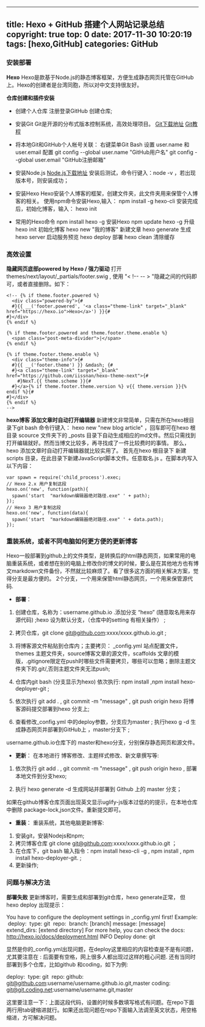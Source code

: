 
---
title: Hexo + GitHub 搭建个人网站记录总结
copyright: true
top: 0
date: 2017-11-30 10:20:19
tags: [hexo,GitHub]
categories: GitHub
---

### 安装部署
**Hexo**
	    Hexo是款基于Node.js的静态博客框架，方便生成静态网页托管在GitHub上。Hexo的创建者是台湾同胞，所以对中文支持很友好。

**仓库创建和插件安装**
* 创建个人仓库
    注册登录GitHub 创建仓库;
	
* 安装Git
    Git是开源的分布式版本控制系统，高效处理项目。
    [Git下载地址](https://git-scm.com/downloads )
    [Git教程]( https://www.liaoxuefeng.com/wiki/0013739516305929606dd18361248578c67b8067c8c017b000)
  
<!--more-->

* 将本地Git和GitHub个人帐号关联：
    右键菜单Git Bash 设置 user.name 和 user.email 配置
    git config --global user.name "GitHub用户名"
    git config --global user.email "GitHub注册邮箱"

* 安装Node.js
    [Node.js下载地址](https://nodejs.org/en/download/)
    安装后测试，命令行键入：node -v ，若出现版本号，则安装成功；
* 安装Hexo 
     Hexo安装个人博客的框架，创建文件夹，此文件夹用来保管个人博客的相关。
     使用npm命令安装Hexo,输入： npm install -g hexo-cli
     安装完成后，初始化博客，输入： hexo init 
* 常用的Hexo命令
    npm install hexo -g  安装Hexo
    npm update hexo -g  升级
    hexo init   初始化博客
    hexo new "我的博客"   新建文章
    hexo generate   生成
    hexo server   启动服务预览
    hexo deploy  部署
    hexo clean   清除缓存


### 高效设置
**隐藏网页底部powered by Hexo / 强力驱动**
 打开 themes/next/layout/_partials/footer.swig ,   使用 "< !-- -- > "隐藏之间的代码即可，或者直接删除。如下：

```
<!-- {% if theme.footer.powered %}
  <div class="powered-by">{#
  #}{{ __('footer.powered', '<a class="theme-link" target="_blank" href="https://hexo.io">Hexo</a>') }}{#
#}</div>
{% endif %}

{% if theme.footer.powered and theme.footer.theme.enable %}
  <span class="post-meta-divider">|</span>
{% endif %}

{% if theme.footer.theme.enable %}
  <div class="theme-info">{#
  #}{{ __('footer.theme') }} &mdash; {#
  #}<a class="theme-link" target="_blank" href="https://github.com/iissnan/hexo-theme-next">{#
    #}NexT.{{ theme.scheme }}{#
  #}</a>{% if theme.footer.theme.version %} v{{ theme.version }}{% endif %}{#
#}</div>
{% endif %}
-->
```

**hexo博客 添加文章时自动打开编辑器**
新建博文非常简单，只需在所在hexo根目录下git bash 命令行键入：  hexo new "new blog article"  ，回车即可在hexo 根目录 scource 文件夹下的 _posts 目录下自动生成相应的md文件。然后只需找到打开编辑就好。然而当博文比较多，再寻找成了一件比较费时的事情。
那么，hexo 添加文章时自动打开编辑器就比较实用了。
首先在hexo 根目录下 新建 scripts 目录，在此目录下新建JavaScript脚本文件。任意取名.js 。在脚本内写入以下内容：
```
var spawn = require('child_process').exec;
// Hexo 2.x 用户复制这段
hexo.on('new', function(path){
  spawn('start  "markdown编辑器绝对路径.exe" ' + path);
});
// Hexo 3 用户复制这段
hexo.on('new', function(data){
  spawn('start  "markdown编辑器绝对路径.exe" ' + data.path);
});
```

### 重装系统，或者不同电脑如何更方便的更新博客
Hexo一般部署到github上的文件类型，是转换后的html静态网页，如果常用的电脑重装系统，或者想在别的电脑上修改你的博文的时候，要么是在其他地方也有博文markdown文件备份，不然就比较麻烦了。看了很多这方面的相关解决方案，觉得分支是最方便的。
2个分支，一个用来保管html静态网页，一个用来保管源代码.

* **部署**：
1. 创建仓库，名称为：username.github.io .添加分支 “hexo” (随意取名用来存源代码) ;hexo 设为默认分支，（仓库中的setting 有相关操作） ;

2. 拷贝仓库，git clone git@github.com:xxxx/xxxx.github.io.git  ;

3. 将博客源文件粘贴到仓库内；主要拷贝： _config.yml 站点配置文件，themes 主题文件夹，source博客文章的源文件，scaffolds 文章的模版，.gitignore限定在push时哪些文件需要拷贝，哪些可以忽略；删除主题文件夹下的.git/,否则主题文件夹无法push;

4. 仓库内git bash (分支显示为hexo) 依次执行: npm install ,npm install hexo-deployer-git ;

5. 依次执行 git add . , git commit -m "message" , git push origin hexo 将博客源码提交部署到hexo 分支上;

6. 查看修改_config.yml 中的deploy参数，分支应为master ; 执行hexo g -d 生成静态网页并部署到GitHub上 ，master分支下 ;

username.github.io仓库下的 master和hexo分支，分别保存静态网页和源文件。 

* **更新**：
在本地进行 博客修改、主题样式修改、新文章撰写等:

1. 依次执行 git add . , git commit -m "message" , git push origin hexo , 部署本地文件到分支hexo;

2. 执行 hexo generate -d 生成网站并部署到 Github 上的 master 分支；

如果在github博客仓库页面出现英文显示uglify-js版本过低的的提示，在本地仓库中删除 package-lock,json文件。重新提交即可。

* **重装**：
重装系统，其他电脑更新博客:
1. 安装git，安装Nodejs和npm;
2. 拷贝博客仓库 git clone git@github.com:xxxx/xxxx.github.io.git  ；
3. 在仓库下，git bash 输入指令：npm install hexo-cli -g , npm install , npm install hexo-deployer-git. ;
4. 更新操作;


### 问题与解决方法

**部署失败**
更新博客时，需要生成和部署到git仓库，hexo generate正常， 但 hexo deploy 出现提示：

You have to configure the deployment settings in _config.yml first!
Example:
​    deploy:
​     type: git
​     repo: <repository url>
​     branch: [branch]
​     message: [message]
​     extend_dirs: [extend directory]
For more help, you can check the docs:  http://hexo.io/docs/deployment.html
INFO  Deploy done: git

显然是你的_config.yml出现问题，在deploy这里相应的内容检查是不是有问题，尤其要注意在 : 后面要有空格，网上很多人都出现过这样的粗心问题.
还有当同时部署到多个仓库，比如github 和coding，如下为例:

 deploy:
​     type: git
​     repo:
       github: git@github.com:username/username.github.io.git,master
       coding: git@git.coding.net:username/username.git,master
	   
这里要注意一下：上面这段代码，设置的时候多数填写格式有问题。在repo下面两行用tab键缩进就行。如果还出现问题在repo下面输入法调至英文状态，用空格缩进，方可解决问题。

